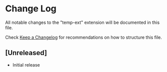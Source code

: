 # Change Log

All notable changes to the "temp-ext" extension will be documented in this file.

Check [Keep a Changelog](http://keepachangelog.com/) for recommendations on how to structure this file.

## [Unreleased]

- Initial release